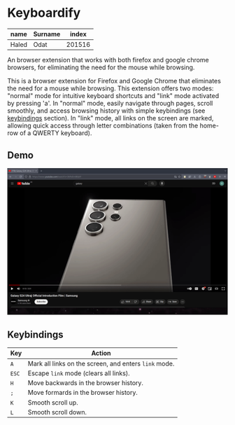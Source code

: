 # Keyboardify

| name  | Surname | index  |
|-------|---------|--------|
| Haled | Odat    | 201516 |

An browser extension that works with both firefox and google chrome browsers, for eliminating the need for the mouse while browsing.

This is a browser extension for Firefox and Google Chrome that eliminates the need for a mouse while browsing.
This extension offers two modes: "normal" mode for intuitive keyboard shortcuts and "link" mode activated by pressing 'a'.
In "normal" mode, easily navigate through pages, scroll smoothly, and access browsing history with simple keybindings (see <a href="#keybindings">keybindings</a> section).
In "link" mode, all links on the screen are marked, allowing quick access through letter combinations (taken from the home-row of a QWERTY keyboard).

## Demo

![demo](./docs/demo.gif)

## Keybindings

| Key   | Action                                                |
|-------|-------------------------------------------------------|
| `A`   | Mark all links on the screen, and enters `link` mode. |
| `ESC` | Escape `link` mode (clears all links).                |
| `H`   | Move backwards in the browser history.                |
| `;`   | Move formards in the browser history.                 |
| `K`   | Smooth scroll up.                                     |
| `L`   | Smooth scroll down.                                   |
